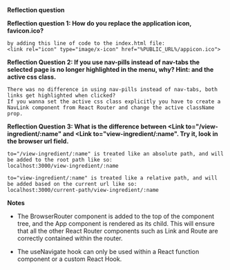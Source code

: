 **Reflection question**

**Reflection question 1: How do you replace the application icon, favicon.ico?**

    by adding this line of code to the index.html file:
    <link rel="icon" type="image/x-icon" href="%PUBLIC_URL%/appicon.ico">


**Reflection Question 2: If you use nav-pills instead of nav-tabs the selected page is no longer highlighted in the menu, why? Hint: <NavLink> and the active css class.**

    There was no difference in using nav-pills instead of nav-tabs, both links get highlighted when clicked?
    If you wanna set the active css class explicitly you have to create a NavLink component from React Router and change the active className prop.

**Reflection Question 3: What is the difference between <Link to="/view-ingredient/:name" and <Link to="view-ingredient/:name". Try it, look in the browser url field.**

    to="/view-ingredient/:name" is treated like an absolute path, and will be added to the root path like so:
    localhost:3000/view-ingredient/:name

    to="view-ingredient/:name" is treated like a relative path, and will be added based on the current url like so:
    localhost:3000/current-path/view-ingredient/:name

**Notes**

- The BrowserRouter component is added to the top of the component tree, and the App component is rendered as its child. This will ensure that all the other React Router components such as Link and Route are correctly contained within the router.

- The useNavigate hook can only be used within a React function component or a custom React Hook.